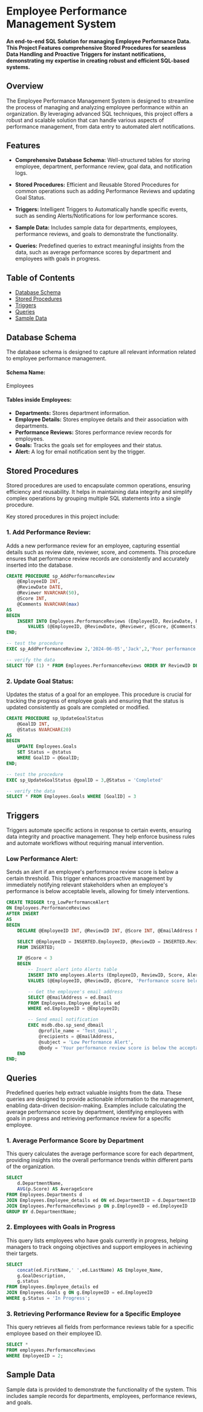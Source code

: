 # Employee Performance Management System

#### An end-to-end SQL Solution for managing Employee Performance Data. This Project Features comprehensive Stored Procedures for seamless Data Handling and Proactive Triggers for instant notifications, demonstrating my expertise in creating robust and efficient SQL-based systems.

## Overview

The Employee Performance Management System is designed to streamline the process of managing and analyzing employee performance within an organization. By leveraging advanced SQL techniques, this project offers a robust and scalable solution that can handle various aspects of performance management, from data entry to automated alert notifications.

## Features

- **Comprehensive Database Schema:** Well-structured tables for storing employee, department, performance review, goal data, and notification logs.
  
- **Stored Procedures:** Efficient and Reusable Stored Procedures for common operations such as adding Performance Reviews and updating Goal Status.
  
- **Triggers:** Intelligent Triggers to Automatically handle specific events, such as sending Alerts/Notifications for low performance scores.
  
- **Sample Data:** Includes sample data for departments, employees, performance reviews, and goals to demonstrate the functionality.
  
- **Queries:** Predefined queries to extract meaningful insights from the data, such as average performance scores by department and employees with goals in progress.

##  Table of Contents

- [Database Schema](Database-Schema)
- [Stored Procedures](Stored-Procedures)
- [Triggers](Triggers)
- [Queries](Queries)
- [Sample Data](Sample-Data)

## Database Schema

The database schema is designed to capture all relevant information related to employee performance management. 

#### **Schema Name:**

Employees

#### **Tables inside Employees:**

- **Departments:** Stores department information.
- **Employee Details:** Stores employee details and their association with departments.
- **Performance Reviews:** Stores performance review records for employees.
- **Goals:** Tracks the goals set for employees and their status.
- **Alert:** A log for email notification sent by the trigger.

## Stored Procedures

Stored procedures are used to encapsulate common operations, ensuring efficiency and reusability. It helps in maintaining data integrity and simplify complex operations by grouping multiple SQL statements into a single procedure. 

Key stored procedures in this project include:

### 1.  Add Performance Review:

Adds a new performance review for an employee, capturing essential details such as review date, reviewer, score, and comments. This procedure ensures that performance review records are consistently and accurately inserted into the database.

```sql
CREATE PROCEDURE sp_AddPerformanceReview
	@EmployeeID INT,
	@ReviewDate DATE,
	@Reviewer NVARCHAR(50),
	@Score INT,
	@Comments NVARCHAR(max)
AS
BEGIN 
	INSERT INTO Employees.PerformanceReviews (EmployeeID, ReviewDate, Reviewer, Score, Comments)
    	VALUES (@EmployeeID, @ReviewDate, @Reviewer, @Score, @Comments);
END;
```
```sql
-- test the procedure
EXEC sp_AddPerformanceReview 2,'2024-06-05','Jack',2,'Poor performance.' 
```
```sql
-- verify the data
SELECT TOP (1) * FROM Employees.PerformanceReviews ORDER BY ReviewID DESC 
```
### 2. **Update Goal Status:** 

Updates the status of a goal for an employee. This procedure is crucial for tracking the progress of employee goals and ensuring that the status is updated consistently as goals are completed or modified.

```sql
CREATE PROCEDURE sp_UpdateGoalStatus
	@GoalID INT,
	@Status	NVARCHAR(20)
AS
BEGIN
	UPDATE Employees.Goals
	SET Status = @status
	WHERE GoalID = @GoalID;
END;
```
```sql
-- test the procedure
EXEC sp_UpdateGoalStatus @goalID = 3,@Status = 'Completed'
```
```sql
-- verify the data
SELECT * FROM Employees.Goals WHERE [GoalID] = 3
```

## Triggers

Triggers automate specific actions in response to certain events, ensuring data integrity and proactive management. They help enforce business rules and automate workflows without requiring manual intervention. 

### Low Performance Alert:

Sends an alert if an employee's performance review score is below a certain threshold. This trigger enhances proactive management by immediately notifying relevant stakeholders when an employee's performance is below acceptable levels, allowing for timely interventions.

```sql
CREATE TRIGGER trg_LowPerformanceAlert
ON Employees.PerformanceReviews
AFTER INSERT
AS
BEGIN
    DECLARE @EmployeeID INT, @ReviewID INT, @Score INT, @EmailAddress NVARCHAR(50);

    SELECT @EmployeeID = INSERTED.EmployeeID, @ReviewID = INSERTED.ReviewID, @Score = INSERTED.Score
    FROM INSERTED;

    IF @Score < 3
    BEGIN
        -- Insert alert into Alerts table
        INSERT INTO employees.Alerts (EmployeeID, ReviewID, Score, AlertMessage)
        VALUES (@EmployeeID, @ReviewID, @Score, 'Performance score below threshold. Immediate attention required.');

        -- Get the employee's email address
        SELECT @EmailAddress = ed.Email
        FROM Employees.Employee_details ed
        WHERE ed.EmployeeID = @EmployeeID;

        -- Send email notification
        EXEC msdb.dbo.sp_send_dbmail
            @profile_name = 'Test_Gmail',
            @recipients = @EmailAddress,
            @subject = 'Low Performance Alert',
            @body = 'Your performance review score is below the acceptable threshold. Please discuss with your manager immediately.';
    END
END;
```
## Queries

Predefined queries help extract valuable insights from the data. These queries are designed to provide actionable information to the management, enabling data-driven decision-making. Examples include calculating the average performance score by department, identifying employees with goals in progress and retrieving performance review for a specific employee.

### 1. **Average Performance Score by Department**

This query calculates the average performance score for each department, providing insights into the overall performance trends within different parts of the organization.

```sql
SELECT
	d.DepartmentName,
	AVG(p.Score) AS AverageScore
FROM Employees.Departments d
JOIN Employees.Employee_details ed ON ed.DepartmentID = d.DepartmentID
JOIN Employees.PerformanceReviews p ON p.EmployeeID = ed.EmployeeID
GROUP BY d.DepartmentName;
```

### 2. **Employees with Goals in Progress**

This query lists employees who have goals currently in progress, helping managers to track ongoing objectives and support employees in achieving their targets.

```sql
SELECT
	concat(ed.FirstName,' ',ed.LastName) AS Employee_Name,
	g.GoalDescription,
	g.status
FROM Employees.Employee_details ed
JOIN Employees.Goals g ON g.EmployeeID = ed.EmployeeID
WHERE g.Status = 'In Progress';
```

### 3. **Retrieving Performance Review for a Specific Employee**

This query retrieves all fields from performance reviews table for a specific employee based on their employee ID.

```sql
SELECT * 
FROM employees.PerformanceReviews 
WHERE EmployeeID = 2;
```

## Sample Data

Sample data is provided to demonstrate the functionality of the system. This includes sample records for departments, employees, performance reviews, and goals.

